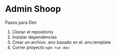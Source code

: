# Admin Shoop

Pasos para Dev

1. Clonar el repositorio
2. Instalar dependencias
3. Crear un archivo .env basado en el .env.template
4. Correr proyecto `npm run dev`
